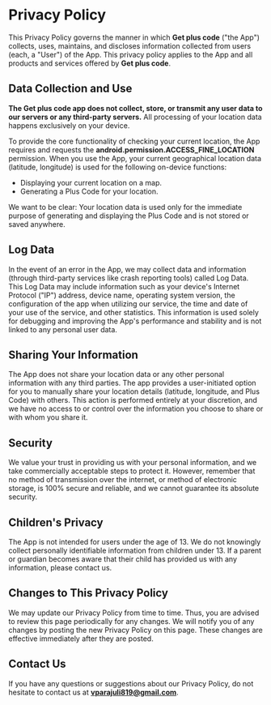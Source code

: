 # **Privacy Policy**

This Privacy Policy governs the manner in which **Get plus code** ("the App") collects, uses, maintains, and discloses information collected from users (each, a "User") of the App. This privacy policy applies to the App and all products and services offered by **Get plus code**.

## **Data Collection and Use**

**The Get plus code app does not collect, store, or transmit any user data to our servers or any third-party servers.** All processing of your location data happens exclusively on your device.

To provide the core functionality of checking your current location, the App requires and requests the **android.permission.ACCESS\_FINE\_LOCATION** permission. When you use the App, your current geographical location data (latitude, longitude) is used for the following on-device functions:

* Displaying your current location on a map.  
* Generating a Plus Code for your location.

We want to be clear: Your location data is used only for the immediate purpose of generating and displaying the Plus Code and is not stored or saved anywhere.

## **Log Data**

In the event of an error in the App, we may collect data and information (through third-party services like crash reporting tools) called Log Data. This Log Data may include information such as your device's Internet Protocol ("IP") address, device name, operating system version, the configuration of the app when utilizing our service, the time and date of your use of the service, and other statistics. This information is used solely for debugging and improving the App's performance and stability and is not linked to any personal user data.

## **Sharing Your Information**

The App does not share your location data or any other personal information with any third parties. The app provides a user-initiated option for you to manually share your location details (latitude, longitude, and Plus Code) with others. This action is performed entirely at your discretion, and we have no access to or control over the information you choose to share or with whom you share it.

## **Security**

We value your trust in providing us with your personal information, and we take commercially acceptable steps to protect it. However, remember that no method of transmission over the internet, or method of electronic storage, is 100% secure and reliable, and we cannot guarantee its absolute security.

## **Children's Privacy**

The App is not intended for users under the age of 13\. We do not knowingly collect personally identifiable information from children under 13\. If a parent or guardian becomes aware that their child has provided us with any information, please contact us.

## **Changes to This Privacy Policy**

We may update our Privacy Policy from time to time. Thus, you are advised to review this page periodically for any changes. We will notify you of any changes by posting the new Privacy Policy on this page. These changes are effective immediately after they are posted.

## **Contact Us**

If you have any questions or suggestions about our Privacy Policy, do not hesitate to contact us at **vparajuli819@gmail.com**.